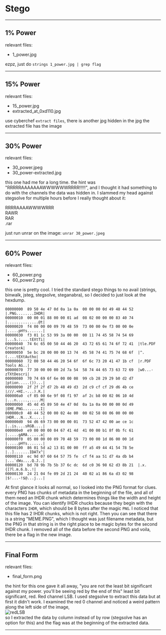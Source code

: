 # Stego

- - -

## 1% Power
relevant files:
* 1_power.jpg

ezpz, just do `strings 1_power.jpg | grep flag`

- - -

## 15% Power
relevant files:
* 15_power.jpg
* extracted_at_0xd110.jpg

use cyberchef `extract files`, there is another jpg hidden in the jpg
the extracted file has the image

- - -

## 30% Power
relevant files:
* 30_power.jpeg
* 30_power-extracted.jpg

this one had me for a long time. the hint was "RRRRRAAAAAAAWWWWWWRRRR!!!!!", and I thought it had
something to do with the channels the data was hidden in. I slammed my head against stegsolve for multiple
hours before I really thought about it:

RRRRAAAAWWWWRRR  
RAWR  
RAR  
.rar  

just run unrar on the image: ``unrar 30_power.jpeg``

- - -

## 60% Power
relevant files:
* 60_power.png
* 60_power2.png

this one is pretty cool. I tried the standard stego things to no avail (strings, binwalk, jsteg, stegsolve, steganabra),
 so I decided to just look at the hexdump. 

    00000000  89 50 4e 47 0d 0a 1a 0a  00 00 00 0d 49 48 44 52  |.PNG........IHDR|
    00000010  00 00 01 88 00 00 01 ad  08 02 00 00 00 83 40 74  |..............@t|
    00000020  f4 00 00 00 09 70 48 59  73 00 00 0e f3 00 00 0e  |.....pHYs.......|
    00000030  f3 01 1c 53 99 3a 00 00  00 11 74 45 58 74 54 69  |...S.:....tEXtTi|
    00000040  74 6c 65 00 50 44 46 20  43 72 65 61 74 6f 72 41  |tle.PDF CreatorA|
    00000050  5e bc 28 00 00 00 13 74  45 58 74 41 75 74 68 6f  |^.(....tEXtAutho|
    00000060  72 00 50 44 46 20 54 6f  6f 6c 73 20 41 47 1b cf  |r.PDF Tools AG..|
    00000070  77 30 00 00 00 2d 7a 54  58 74 44 65 73 63 72 69  |w0...-zTXtDescri|
    00000080  70 74 69 6f 6e 00 00 08  99 cb 28 29 29 b0 d2 d7  |ption.....())...|
    00000090  2f 2f 2f d7 2b 48 49 d3  2d c9 cf cf 29 d6 4b ce  |///.+HI.-...).K.|
    000000a0  cf 05 00 6e 9f 08 f1 97  af 2c b8 00 02 06 10 4d  |...n.....,.....M|
    000000b0  45 4d 45 89 50 4e 47 0d  0a 1a 0a 00 00 00 0d 49  |EME.PNG........I|
    000000c0  48 44 52 00 00 02 4e 00  00 02 58 08 06 00 00 00  |HDR...N...X.....|
    000000d0  94 d6 69 73 00 00 00 01  73 52 47 42 00 ae ce 1c  |..is....sRGB....|
    000000e0  e9 00 00 00 04 67 41 4d  41 00 00 b1 8f 0b fc 61  |.....gAMA......a|
    000000f0  05 00 00 00 09 70 48 59  73 00 00 1d 86 00 00 1d  |.....pHYs.......|
    00000100  86 01 5d a2 13 81 00 00  ff a5 49 44 41 54 78 5e  |..].......IDATx^|
    00000110  ec 9d 07 60 64 57 75 fe  cf f4 aa 51 d7 4a db b4  |...`dWu....Q.J..|
    00000120  bd 78 9b 7b 5b 37 6c dc  6d c0 36 98 62 d3 8b 21  |.x.{[7l.m.6.b..!|
    00000130  24 21 04 fe 09 2d 21 24  40 02 a1 86 6a d3 02 98  |$!...-!$@...j...|

At first glance it looks all normal, so I looked into the PNG format for clues.  
every PNG has chunks of metadata in the beginning of the file, and all of them need an IHDR chunk which
determines things like the width and height of the image. You can identify IHDR chucks because they begin with the
characters ``IHDR``, which should be 8 bytes after the magic ``PNG``. I noticed that this file has 2 IHDR chunks, which
is not right. Then you can see that there is a string "MEME.PNG", which I thought was just filename metadata, but
the PNG in that string is in the right place to be magic bytes for the second IHDR chunk. I removed all of the data
before the second PNG and voila, there be a flag in the new image.

- - -

## Final Form
relevant files:
* final_form.png

the hint for this one gave it all away, "you are not the least bit significant against my power. you'll be seeing red by the end of this"
least bit significant, red. Red channel LSB. I used stegsolve to extract this data but at first it didn't work. I examined the red 0 channel
and noticed a weird pattern along the left side of the image,  
![redLSB](final_form_red0.bmp)  
so I extracted the data by column instead of by row (stegsolve has an option for this) and the flag was at the beginning of the extracted data.

- - -
